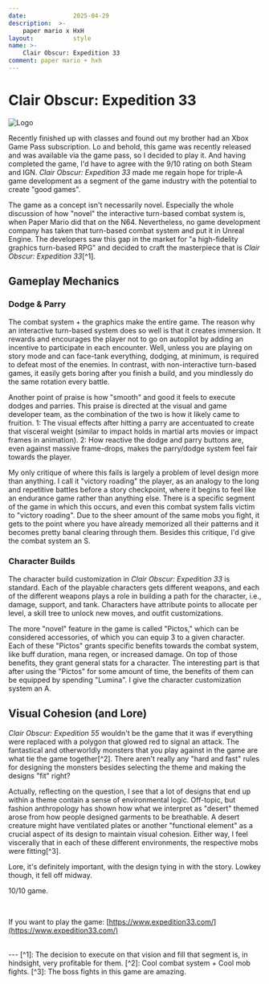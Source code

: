 ```yaml
---
date:             2025-04-29
description:  >-
    paper mario x HxH
layout:           style
name: >- 
    Clair Obscur: Expedition 33
comment: paper mario + hxh
---
```


# Clair Obscur: Expedition 33

<img src="{{ 'assets/games/clair.png' | relative_url }}" alt="Logo" class="game_logo"/>

Recently finished up with classes and found out my brother had an Xbox Game Pass subscription. Lo and behold, this game was recently released and was available via the game pass, so I decided to play it. And having completed the game, I'd have to agree with the 9/10 rating on both Steam and IGN. *Clair Obscur: Expedition 33* made me regain hope for triple-A game development as a segment of the game industry with the potential to create "good games".

The game as a concept isn't necessarily novel. Especially the whole discussion of how "novel" the interactive turn-based combat system is, when Paper Mario did that on the N64. Nevertheless, no game development company has taken that turn-based combat system and put it in Unreal Engine. The developers saw this gap in the market for "a high-fidelity graphics turn-based RPG" and decided to craft the masterpiece that is *Clair Obscur: Expedition 33*[^1]. 

## Gameplay Mechanics

### Dodge & Parry

The combat system + the graphics make the entire game. The reason why an interactive turn-based system does so well is that it creates immersion. It rewards and encourages the player not to go on autopilot by adding an incentive to participate in each encounter. Well, unless you are playing on story mode and can face-tank everything, dodging, at minimum, is required to defeat most of the enemies. In contrast, with non-interactive turn-based games, it easily gets boring after you finish a build, and you mindlessly do the same rotation every battle.

Another point of praise is how "smooth" and good it feels to execute dodges and parries. This praise is directed at the visual and game developer team, as the combination of the two is how it likely came to fruition. 1: The visual effects after hitting a parry are accentuated to create that visceral weight (similar to impact holds in martial arts movies or impact frames in animation). 2: How reactive the dodge and parry buttons are, even against massive frame-drops, makes the parry/dodge system feel fair towards the player.

My only critique of where this fails is largely a problem of level design more than anything. I call it "victory roading" the player, as an analogy to the long and repetitive battles before a story checkpoint, where it begins to feel like an endurance game rather than anything else. There is a specific segment of the game in which this occurs, and even this combat system falls victim to "victory roading". Due to the sheer amount of the same mobs you fight, it gets to the point where you have already memorized all their patterns and it becomes pretty banal clearing through them. Besides this critique, I'd give the combat system an S.

### Character Builds

The character build customization in *Clair Obscur: Expedition 33* is standard. Each of the playable characters gets different weapons, and each of the different weapons plays a role in building a path for the character, i.e., damage, support, and tank. Characters have attribute points to allocate per level, a skill tree to unlock new moves, and outfit customizations. 

The more "novel" feature in the game is called "Pictos," which can be considered accessories, of which you can equip 3 to a given character. Each of these "Pictos" grants specific benefits towards the combat system, like buff duration, mana regen, or increased damage. On top of those benefits, they grant general stats for a character. The interesting part is that after using the "Pictos" for some amount of time, the benefits of them can be equipped by spending "Lumina". I give the character customization system an A.

## Visual Cohesion (and Lore)

*Clair Obscur: Expedition 55* wouldn't be the game that it was if everything were replaced with a polygon that glowed red to signal an attack. The fantastical and otherworldly monsters that you play against in the game are what tie the game together[^2]. There aren't really any "hard and fast" rules for designing the monsters besides selecting the theme and making the designs "fit" right? 

Actually, reflecting on the question, I see that a lot of designs that end up within a theme contain a sense of environmental logic. Off-topic, but fashion anthropology has shown how what we interpret as "desert" themed arose from how people designed garments to be breathable. A desert creature might have ventilated plates or another "functional element" as a crucial aspect of its design to maintain visual cohesion. Either way, I feel viscerally that in each of these different environments, the respective mobs were fitting[^3]. 

Lore, it's definitely important, with the design tying in with the story. Lowkey though, it fell off midway. 

10/10 game.

<br/>

If you want to play the game: [https://www.expedition33.com/](https://www.expedition33.com/)


<br/>
---
[^1]: The decision to execute on that vision and fill that segment is, in hindsight, very profitable for them. 
[^2]: Cool combat system + Cool mob fights.
[^3]: The boss fights in this game are amazing.